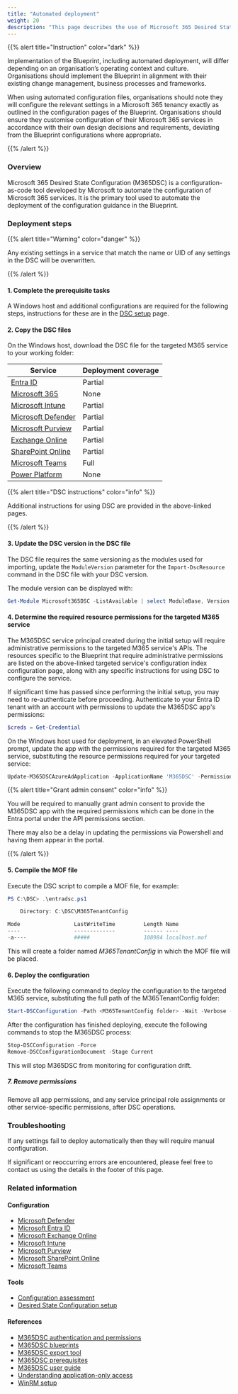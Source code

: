 ```yaml
---
title: "Automated deployment"
weight: 20
description: "This page describes the use of Microsoft 365 Desired State Configuration (DSC) to deploy a Blueprint configuration."
---
```


{{% alert title="Instruction" color="dark" %}}

Implementation of the Blueprint, including automated deployment, will differ depending on an organisation’s operating context and culture. Organisations should implement the Blueprint in alignment with their existing change management, business processes and frameworks.

When using automated configuration files, organisations should note they will configure the relevant settings in a Microsoft 365 tenancy exactly as outlined in the configuration pages of the Blueprint. Organisations should ensure they customise configuration of their Microsoft 365 services in accordance with their own design decisions and requirements, deviating from the Blueprint configurations where appropriate.

{{% /alert %}}

### Overview

Microsoft 365 Desired State Configuration (M365DSC) is a configuration-as-code tool developed by Microsoft to automate the configuration of Microsoft 365 services. It is the primary tool used to automate the deployment of the configuration guidance in the Blueprint.

### Deployment steps

{{% alert title="Warning" color="danger" %}}

Any existing settings in a service that match the name or UID of any settings in the DSC will be overwritten.

{{% /alert %}}

#### 1. Complete the prerequisite tasks

A Windows host and additional configurations are required for the following steps, instructions for these are in the [DSC setup](/tools/deployment-and-assessment/desired-state-configuration-setup) page.

#### 2. Copy the DSC files

On the Windows host, download the DSC file for the targeted M365 service to your working folder:

| Service                                               | Deployment coverage |
| ----------------------------------------------------- | ------------------- |
| [Entra ID](/configuration/entra-id)                   | Partial             |
| [Microsoft 365](/configuration/microsoft-365)         | None                |
| [Microsoft Intune](/configuration/intune)             | Partial             |
| [Microsoft Defender](/configuration/defender)         | Partial             |
| [Microsoft Purview](/configuration/purview)           | Partial             |
| [Exchange Online](/configuration/exchange-online)     | Partial             |
| [SharePoint Online](/configuration/sharepoint-online) | Partial             |
| [Microsoft Teams](/configuration/teams)               | Full                |
| [Power Platform](/configuration/power-platform)       | None                |

{{% alert title="DSC instructions" color="info" %}}

Additional instructions for using DSC are provided in the above-linked pages.

{{% /alert %}}

#### 3. Update the DSC version in the DSC file

The DSC file requires the same versioning as the modules used for importing, update the `ModuleVersion` parameter for the `Import-DscResource` command in the DSC file with your DSC version.

The module version can be displayed with:

```powershell
Get-Module Microsoft365DSC -ListAvailable | select ModuleBase, Version
```

#### 4. Determine the required resource permissions for the targeted M365 service

The M365DSC service principal created during the initial setup will require administrative permissions to the targeted M365 service's APIs. The resources specific to the Blueprint that require administrative permissions are listed on the above-linked targeted service's configuration index configuration page, along with any specific instructions for using DSC to configure the service.

If significant time has passed since performing the initial setup, you may need to re-authenticate before proceeding. Authenticate to your Entra ID tenant with an account with permissions to update the M365DSC app's permissions:

```powershell
$creds = Get-Credential
```

On the Windows host used for deployment, in an elevated PowerShell prompt, update the app with the permissions required for the targeted M365 service, substituting the resource permissions required for your targeted service:

```powershell
Update-M365DSCAzureAdApplication -ApplicationName 'M365DSC' -Permissions $(Get-M365DSCCompiledPermissionList -ResourceNameList <resource permissions> -PermissionType Application -AccessType Update) -Credential $creds
```

{{% alert title="Grant admin consent" color="info" %}}

You will be required to manually grant admin consent to provide the M365DSC app with the required permissions which can be done in the Entra portal under the API permissions section.

There may also be a delay in updating the permissions via Powershell and having them appear in the portal.

{{% /alert %}}

#### 5. Compile the MOF file

Execute the DSC script to compile a MOF file, for example:

```powershell
PS C:\DSC> .\entradsc.ps1

    Directory: C:\DSC\M365TenantConfig

Mode                 LastWriteTime         Length Name
----                 -------------         ------ ----
-a----               #####                 108984 localhost.mof
```

This will create a folder named _M365TenantConfig_ in which the MOF file will be placed.

#### 6. Deploy the configuration

Execute the following command to deploy the configuration to the targeted M365 service, substituting the full path of the M365TenantConfig folder:

```powershell
Start-DSCConfiguration -Path <M365TenantConfig folder> -Wait -Verbose -Force
```

After the configuration has finished deploying, execute the following commands to stop the M365DSC process:

```powershell
Stop-DSCConfiguration -Force
Remove-DSCConfigurationDocument -Stage Current
```

This will stop M365DSC from monitoring for configuration drift.

##### 7. Remove permissions

Remove all app permissions, and any service principal role assignments or other service-specific permissions, after DSC operations.

### Troubleshooting

If any settings fail to deploy automatically then they will require manual configuration.

If significant or reoccurring errors are encountered, please feel free to contact us using the details in the footer of this page.

### Related information

#### Configuration

- [Microsoft Defender](/configuration/defender)
- [Microsoft Entra ID](/configuration/entra-id)
- [Microsoft Exchange Online](/configuration/exchange-online)
- [Microsoft Intune](/configuration/intune)
- [Microsoft Purview](/configuration/purview)
- [Microsoft SharePoint Online](/configuration/sharepoint-online)
- [Microsoft Teams](/configuration/teams)

#### Tools

- [Configuration assessment](/tools/deployment-and-assessment/configuration-assessment)
- [Desired State Configuration setup](/tools/deployment-and-assessment/desired-state-configuration-setup)

#### References

- [M365DSC authentication and permissions](https://microsoft365dsc.com/user-guide/get-started/authentication-and-permissions)
- [M365DSC blueprints](https://microsoft365dsc.com/user-guide/advanced/create-blueprint)
- [M365DSC export tool](https://export.microsoft365dsc.com)
- [M365DSC prerequisites](https://microsoft365dsc.com/user-guide/get-started/prerequisites)
- [M365DSC user guide](https://microsoft365dsc.com/user-guide/get-started/how-to-install)
- [Understanding application-only access](https://learn.microsoft.com/en-au/entra/identity-platform/app-only-access-primer)
- [WinRM setup](https://learn.microsoft.com/en-au/windows/win32/winrm/installation-and-configuration-for-windows-remote-management)
